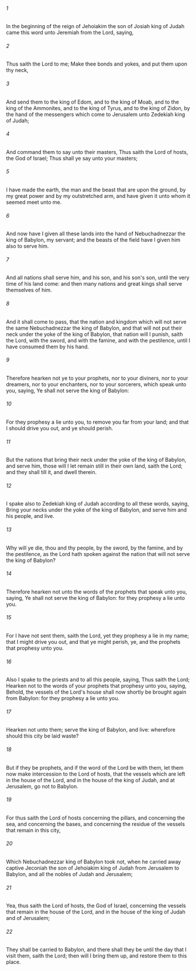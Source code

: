 ###### 1
In the beginning of the reign of Jehoiakim the son of Josiah king of Judah came this word unto Jeremiah from the Lord, saying,

###### 2
Thus saith the Lord to me; Make thee bonds and yokes, and put them upon thy neck,

###### 3
And send them to the king of Edom, and to the king of Moab, and to the king of the Ammonites, and to the king of Tyrus, and to the king of Zidon, by the hand of the messengers which come to Jerusalem unto Zedekiah king of Judah;

###### 4
And command them to say unto their masters, Thus saith the Lord of hosts, the God of Israel; Thus shall ye say unto your masters;

###### 5
I have made the earth, the man and the beast that are upon the ground, by my great power and by my outstretched arm, and have given it unto whom it seemed meet unto me.

###### 6
And now have I given all these lands into the hand of Nebuchadnezzar the king of Babylon, my servant; and the beasts of the field have I given him also to serve him.

###### 7
And all nations shall serve him, and his son, and his son's son, until the very time of his land come: and then many nations and great kings shall serve themselves of him.

###### 8
And it shall come to pass, that the nation and kingdom which will not serve the same Nebuchadnezzar the king of Babylon, and that will not put their neck under the yoke of the king of Babylon, that nation will I punish, saith the Lord, with the sword, and with the famine, and with the pestilence, until I have consumed them by his hand.

###### 9
Therefore hearken not ye to your prophets, nor to your diviners, nor to your dreamers, nor to your enchanters, nor to your sorcerers, which speak unto you, saying, Ye shall not serve the king of Babylon:

###### 10
For they prophesy a lie unto you, to remove you far from your land; and that I should drive you out, and ye should perish.

###### 11
But the nations that bring their neck under the yoke of the king of Babylon, and serve him, those will I let remain still in their own land, saith the Lord; and they shall till it, and dwell therein.

###### 12
I spake also to Zedekiah king of Judah according to all these words, saying, Bring your necks under the yoke of the king of Babylon, and serve him and his people, and live.

###### 13
Why will ye die, thou and thy people, by the sword, by the famine, and by the pestilence, as the Lord hath spoken against the nation that will not serve the king of Babylon?

###### 14
Therefore hearken not unto the words of the prophets that speak unto you, saying, Ye shall not serve the king of Babylon: for they prophesy a lie unto you.

###### 15
For I have not sent them, saith the Lord, yet they prophesy a lie in my name; that I might drive you out, and that ye might perish, ye, and the prophets that prophesy unto you.

###### 16
Also I spake to the priests and to all this people, saying, Thus saith the Lord; Hearken not to the words of your prophets that prophesy unto you, saying, Behold, the vessels of the Lord's house shall now shortly be brought again from Babylon: for they prophesy a lie unto you.

###### 17
Hearken not unto them; serve the king of Babylon, and live: wherefore should this city be laid waste?

###### 18
But if they be prophets, and if the word of the Lord be with them, let them now make intercession to the Lord of hosts, that the vessels which are left in the house of the Lord, and in the house of the king of Judah, and at Jerusalem, go not to Babylon.

###### 19
For thus saith the Lord of hosts concerning the pillars, and concerning the sea, and concerning the bases, and concerning the residue of the vessels that remain in this city,

###### 20
Which Nebuchadnezzar king of Babylon took not, when he carried away captive Jeconiah the son of Jehoiakim king of Judah from Jerusalem to Babylon, and all the nobles of Judah and Jerusalem;

###### 21
Yea, thus saith the Lord of hosts, the God of Israel, concerning the vessels that remain in the house of the Lord, and in the house of the king of Judah and of Jerusalem;

###### 22
They shall be carried to Babylon, and there shall they be until the day that I visit them, saith the Lord; then will I bring them up, and restore them to this place.

